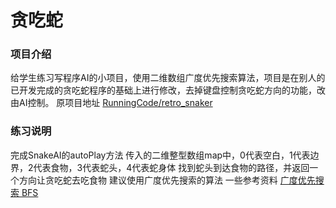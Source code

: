 # 贪吃蛇


### 项目介绍
给学生练习写程序AI的小项目，使用二维数组广度优先搜索算法，项目是在别人的已开发完成的贪吃蛇程序的基础上进行修改，去掉键盘控制贪吃蛇方向的功能，改由AI控制。
原项目地址 [RunningCode/retro_snaker](https://gitee.com/RunningCode/retro_snaker)

### 练习说明
完成SnakeAI的autoPlay方法
传入的二维整型数组map中，0代表空白，1代表边界，2代表食物，3代表蛇头，4代表蛇身体
找到蛇头到达食物的路径，并返回一个方向让贪吃蛇去吃食物
建议使用广度优先搜索的算法
一些参考资料
[广度优先搜索 BFS](https://cloud.tencent.com/developer/article/1408077)


